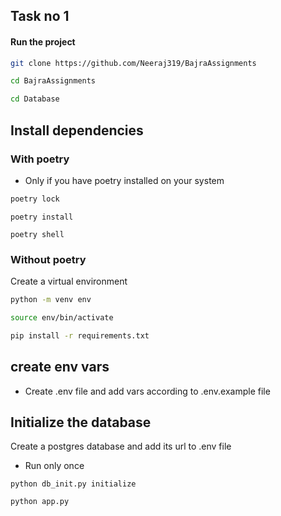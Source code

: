 ## Task no 1
#### Run the project 

```bash
git clone https://github.com/Neeraj319/BajraAssignments
```

```bash
cd BajraAssignments
```
```bash
cd Database
```

## Install dependencies 

### With poetry 
- Only if you have poetry installed on your system 

```bash
poetry lock 
```

```
poetry install 
```

```
poetry shell
```

### Without poetry 
Create a virtual environment

```bash
python -m venv env
```

```bash
source env/bin/activate
```
```bash
pip install -r requirements.txt
```
## create env vars
- Create .env file and add vars according to .env.example file
## Initialize the database 
Create a postgres database and add its url to .env file
- Run only once
```
python db_init.py initialize
```
```
python app.py
```

